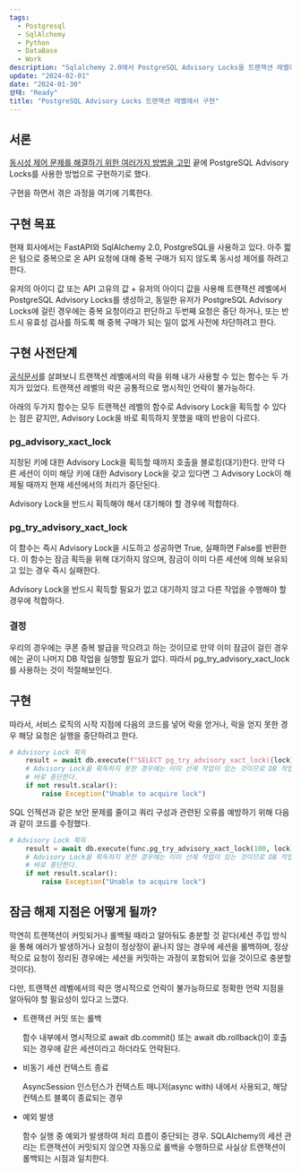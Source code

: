 ```yaml
---
tags:
  - Postgresql
  - SqlAlchemy
  - Python
  - DataBase
  - Work
description: "Sqlalchemy 2.0에서 PostgreSQL Advisory Locks을 트랜잭션 레벨에서 구현해 동시성 제어를 하자. "
update: "2024-02-01"
date: "2024-01-30"
상태: "Ready"
title: "PostgreSQL Advisory Locks 트랜잭션 레벨에서 구현"
---
```

## 서론

[동시성 제어 문제를 해결하기 위한 여러가지 방법을 고민](https://sharknia.github.io/동시성-제어문제-해결) 끝에 PostgreSQL Advisory Locks를 사용한 방법으로 구현하기로 했다. 

구현을 하면서 겪은 과정을 여기에 기록한다. 

## 구현 목표

현재 회사에서는 FastAPI와 SqlAlchemy 2.0, PostgreSQL을 사용하고 있다. 아주 짧은 텀으로 중복으로 온 API 요청에 대해 중복 구매가 되지 않도록 동시성 제어를 하려고 한다. 

유저의 아이디 값 또는 API 고유의 값 + 유저의 아이디 값을 사용해 트랜잭션 레벨에서 PostgreSQL Advisory Locks를 생성하고, 동일한 유저가 PostgreSQL Advisory Locks에 걸린 경우에는 중복 요청이라고 판단하고 두번째 요청은 중단 하거나, 또는 반드시 유효성 검사를 하도록 해 중복 구매가 되는 일이 없게 사전에 차단하려고 한다. 

## 구현 사전단계

[공식문서](https://www.postgresql.org/docs/9.1/functions-admin.html)를 살펴보니 트랜잭션 레벨에서의 락을 위해 내가 사용할 수 있는 함수는 두 가지가 있었다. 트랜잭션 레벨의 락은 공통적으로 명시적인 언락이 불가능하다. 

아래의 두가지 함수는 모두 트랜잭션 레벨의 함수로 Advisory Lock을 획득할 수 있다는 점은 같지만, Advisory Lock을 바로 획득하지 못했을 때의 반응이 다르다. 

### pg_advisory_xact_lock

지정된 키에 대한 Advisory Lock을 획득할 때까지 호출을 블로킹(대기)한다. 만약 다른 세션이 이미 해당 키에 대한 Advisory Lock을 갖고 있다면 그 Advisory Lock이 해제될 때까지 현재 세션에서의 처리가 중단된다. 

Advisory Lock을 반드시 획득해야 해서 대기해야 할 경우에 적합하다.

### pg_try_advisory_xact_lock

이 함수는 즉시 Advisory Lock을 시도하고 성공하면 True, 실패하면 False를 반환한다. 이 함수는 잠금 획득을 위해 대기하지 않으며, 잠금이 이미 다른 세션에 의해 보유되고 있는 경우 즉시 실패한다.

Advisory Lock을 반드시 획득할 필요가 없고 대기하지 않고 다른 작업을 수행해야 할 경우에 적합하다. 

### 결정

우리의 경우에는 쿠폰 중복 발급을 막으려고 하는 것이므로 만약 이미 잠금이 걸린 경우에는 굳이 나머지 DB 작업을 실행할 필요가 없다. 따라서 pg_try_advisory_xact_lock를 사용하는 것이 적절해보인다. 

## 구현

따라서, 서비스 로직의 시작 지점에 다음의 코드를 넣어 락을 얻거나, 락을 얻지 못한 경우 해당 요청은 실행을 중단하려고 한다. 

```python
# Advisory Lock 획득
    result = await db.execute(f"SELECT pg_try_advisory_xact_lock({lock})")
    # Advisory Lock을 획득하지 못한 경우에는 이미 선제 작업이 있는 것이므로 DB 작업을 계속할 필요가 없으므로
    # 바로 중단한다.
    if not result.scalar():
        raise Exception("Unable to acquire lock")
```

SQL 인젝션과 같은 보안 문제를 줄이고 쿼리 구성과 관련된 오류를 예방하기 위해 다음과 같이 코드를 수정했다. 

```python
# Advisory Lock 획득
    result = await db.execute(func.pg_try_advisory_xact_lock(100, lock))
    # Advisory Lock을 획득하지 못한 경우에는 이미 선제 작업이 있는 것이므로 DB 작업을 계속할 필요가 없으므로
    # 바로 중단한다.
    if not result.scalar():
        raise Exception("Unable to acquire lock")
```

## 잠금 해제 지점은 어떻게 될까? 

막연히 트랜잭션이 커밋되거나 롤백될 때라고 알아둬도 충분할 것 같다(세션 주입 방식을 통해 에러가 발생하거나 요청이 정상정이 끝나지 않는 경우에 세션을 롤백하며, 정상적으로 요청이 정리된 경우에는 세션을 커밋하는 과정이 포함되어 있을 것이므로 충분할 것이다).

다만, 트랜잭션 레벨에서의 락은 명시적으로 언락이 불가능하므로 정확한 언락 지점을 알아둬야 할 필요성이 있다고 느꼈다. 

- 트랜잭션 커밋 또는 롤백

    함수 내부에서 명시적으로 await db.commit() 또는 await db.rollback()이 호출되는 경우에 같은 세션이라고 하더라도 언락된다. 

- 비동기 세션 컨텍스트 종료

    AsyncSession 인스턴스가 컨텍스트 매니저(async with) 내에서 사용되고, 해당 컨텍스트 블록이 종료되는 경우

- 예외 발생

    함수 실행 중 예외가 발생하여 처리 흐름이 중단되는 경우. SQLAlchemy의 세션 관리는 트랜잭션이 커밋되지 않으면 자동으로 롤백을 수행하므로 사실상 트랜잭션이 롤백되는 시점과 일치한다. 



